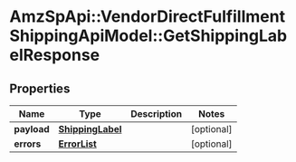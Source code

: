 # AmzSpApi::VendorDirectFulfillmentShippingApiModel::GetShippingLabelResponse

## Properties
Name | Type | Description | Notes
------------ | ------------- | ------------- | -------------
**payload** | [**ShippingLabel**](ShippingLabel.md) |  | [optional] 
**errors** | [**ErrorList**](ErrorList.md) |  | [optional] 

